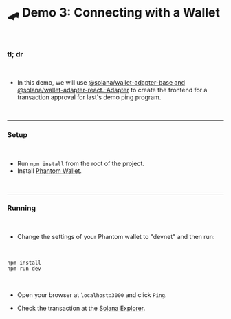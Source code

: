 # 🛹 Demo 3: Connecting with a Wallet


<br>

### tl; dr

<br>

* In this demo, we will use [@solana/wallet-adapter-base and @solana/wallet-adapter-react.-Adapter](https://github.com/anza-xyz/wallet-adapter) to create the frontend for a transaction approval for last's demo ping program.

<br>

---

### Setup

<br>

* Run `npm install` from the root of the project.
* Install [Phantom Wallet](https://phantom.app/).


<br>

---


### Running

<br>

* Change the settings of your Phantom wallet to "devnet" and then run:

<br>

```
npm install
npm run dev
```

<br>

* Open your browser at `localhost:3000` and click `Ping`.

* Check the transaction at the [Solana Explorer](https://explorer.solana.com/?cluster=devnet).